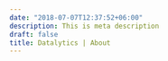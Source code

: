 ```yaml
---
date: "2018-07-07T12:37:52+06:00"
description: This is meta description
draft: false
title: Datalytics | About 
---
```


